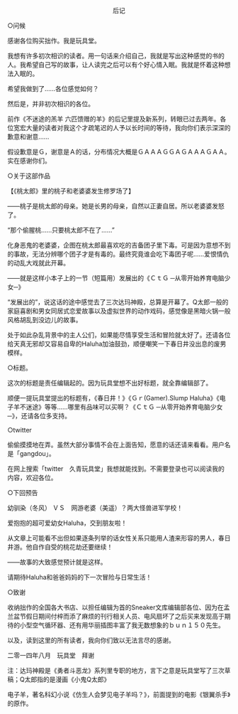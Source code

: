 <p align="center">后记</p>

○问候

感谢各位购买拙作。我是玩具堂。

我想有许多初次相识的读者。用一句话来介绍自己，我就是写出这种感觉的书的人。我希望自己写的故事，让人读完之后可以有个好心情入眠。我就是怀着这种想法入眠的。

希望我做到了……各位感觉如何？

然后是，并非初次相识的各位。

前作《不迷途的羔羊 六匹馈赠的羊》的后记里提及新系列，转眼已过去两年。各位宽宏大量的读者对我这个才疏笔迟的人予以长时间的等待，我向你们表示深深的歉意和谢意……

假设歉意是Ｇ，谢意是Ａ的话，分布情况大概是ＧＡＡＡＧＧＡＧＡＡＡＧＡＡ。实在感谢你们。

○关于这部作品

【《桃太郎》里的桃子和老婆婆发生修罗场了】

——桃子是桃太郎的母亲。她是长男的母亲，自然以正妻自居。所以老婆婆发怒了。

“那个偷腥桃……只要桃太郎不在了……”

化身恶鬼的老婆婆，企图在桃太郎最喜欢吃的吉备团子里下毒。可是因为意想不到的事故，无法分辨哪个团子才是有毒的。最终究竟谁会吃下毒团子呢……爱恨情仇的动乱大戏就此开幕。

——就是这样小本子上的一节（短篇用）发展出的《ＣｔＧ ─从零开始养育电脑少女─》

“发展出的”，说这话的途中感觉去了三次达玛神殿，总算是开幕了。Q太郎一般的家庭喜剧和男女同居式恋爱故事以及虚拟世界的动作戏码，感觉像是黑暗火锅一般风格胡乱到没边儿的故事。

处于如此杂乱背景中的主人公们，如果能尽情享受生活和冒险就太好了。还请各位给天真无邪却又容易自卑的Haluha加油鼓劲，顺便嘲笑一下春日井没出息的废男模样。

○标题。

这次的标题是责任编辑起的。因为玩具堂想不出好标题，就全靠编辑部了。

顺便一提玩具堂提出的标题有，《春日井！》《Ｇｒ(Gamer).Slump Haluha》《电子羊不迷途》等等……哪里有品味可以买啊？《ＣｔＧ ─从零开始养育电脑少女─》，还请各位多支持。

○twitter

偷偷摸摸地在弄。虽然大部分事情不会在上面告知，愿意的话还请来看看。用户名是「gangdou」。

在网上搜索「twitter　久青玩具堂」我想就能找到。不需要登录也可以阅读我的内容，欢迎各位。

○下回预告

幼驯染（冬风） ＶＳ　网游老婆（美遥）？两大怪兽进军学校！

爱抱抱的超可爱幼女Haluha，交到朋友啦！

从文章上可能看不出但如果逐条列举的话女性关系只能用人渣来形容的男人，春日井游。他自作自受的桃花劫还要继续！

——故事的大致感觉预计就是这样。

请期待Haluha和爸爸妈妈的下一次冒险与日常生活！

○致谢

收纳拙作的全国各大书店、以担任编辑为首的Sneaker文库编辑部各位、因为在孟兰盆节假日期间付梓而添了麻烦的刊行相关人员、电风扇坏了之后买来发现高于期待的小型空气循环器、还有用华丽插图丰富了我无数想象的ｂｕｎ１５０先生。

以及，读到这里的所有读者，我向你们致以无法言尽的感谢。

二零一四年八月　玩具堂　拜谢

注：达玛神殿是《勇者斗恶龙》系列里专职的地方，言下之意是玩具堂写了三次草稿；Q太郎指的是漫画《小鬼Q太郎》

电子羊，著名科幻小说《仿生人会梦见电子羊吗？》，前面提到的电影《银翼杀手》的原作。

